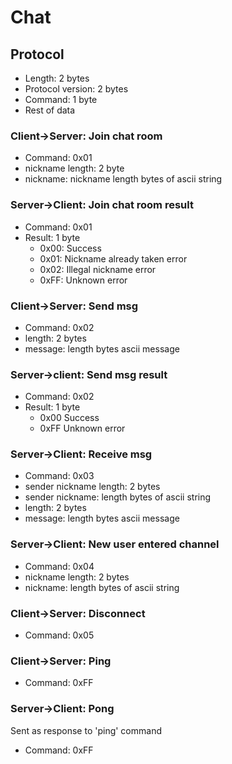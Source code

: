 # Chat

## Protocol

- Length: 2 bytes
- Protocol version: 2 bytes
- Command: 1 byte
- Rest of data

### Client->Server: Join chat room

- Command: 0x01
- nickname length: 2 byte
- nickname: nickname length bytes of ascii string

### Server->Client: Join chat room result

- Command: 0x01
- Result: 1 byte
    - 0x00: Success
    - 0x01: Nickname already taken error
    - 0x02: Illegal nickname error
    - 0xFF: Unknown error

### Client->Server: Send msg

- Command: 0x02
- length: 2 bytes
- message: length bytes ascii message

### Server->client: Send msg result

- Command: 0x02
- Result: 1 byte
    - 0x00 Success
    - 0xFF Unknown error

### Server->Client: Receive msg

- Command: 0x03
- sender nickname length: 2 bytes
- sender nickname: length bytes of ascii string
- length: 2 bytes
- message: length bytes ascii message

### Server->Client: New user entered channel

- Command: 0x04
- nickname length: 2 bytes
- nickname: length bytes of ascii string

### Client->Server: Disconnect

- Command: 0x05

### Client->Server: Ping

- Command: 0xFF

### Server->Client: Pong

Sent as response to 'ping' command

- Command: 0xFF